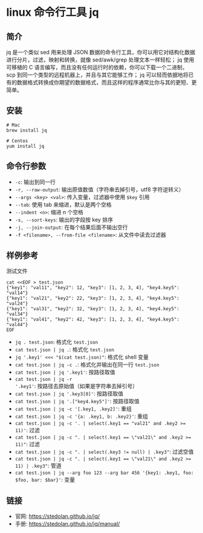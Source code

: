 # linux 命令行工具 jq

[//]: <> (linux, jq)

## 简介

jq 是一个类似 sed 用来处理 JSON 数据的命令行工具，你可以用它对结构化数据进行分片，过滤，映射和转换，就像 sed/awk/grep 处理文本一样轻松； 
jq 使用可移植的 C 语言编写，而且没有任何运行时的依赖，你可以下载一个二进制，scp 到同一个类型的远程机器上，并且与其它能够工作； 
jq 可以轻而依据地将已有的数据格式转换成你期望的数据格式，而且这样的程序通常比你与其的更短、更简单。

## 安装

```
# Mac
brew install jq

# Centos
yum install jq
```

## 命令行参数

- `-c`: 输出到同一行
- `-r, --raw-output`: 输出原值数值（字符串去掉引号，utf8 字符逆转义）
- `--args <key> <val>`: 传入变量，过滤器中使用 `$key` 引用
- `--tab`: 使用 tab 来缩进，默认是两个空格
- `--indent <n>`: 缩进 n 个空格
- `-s, --sort-keys`: 输出的字段按 key 排序
- `-j, --join-output`: 在每个结果后面不输出空行
- `-f <filename>, --from-file <filename>`: 从文件中读去过滤器

## 样例参考

测试文件

``` shell
cat <<EOF > test.json
{"key1": "val11", "key2": 12, "key3": [1, 2, 3, 4], "key4.key5": "val14"}
{"key1": "val21", "key2": 22, "key3": [1, 2, 3, 4], "key4.key5": "val24"}
{"key1": "val31", "key2": 32, "key3": [1, 2, 3, 4], "key4.key5": "val34"}
{"key1": "val41", "key2": 42, "key3": [1, 2, 3, 4], "key4.key5": "val44"}
EOF
```

- `jq . test.json`: 格式化 `test.json`
- `cat test.json | jq .`: 格式化 `test.json`
- `jq '.key1' <<< "$(cat test.json)"`: 格式化 shell 变量
- `cat test.json | jq -c .`: 格式化并输出在同一行 `test.json`
- `cat test.json | jq '.key1'`: 按路径取值
- `cat test.json | jq -r '.key1'`: 按路径去原始值（如果是字符串去掉引号）
- `cat test.json | jq '.key3[0]'`: 按路径取值
- `cat test.json | jq '.["key4.key5"]'`: 按路径取值
- `cat test.json | jq -c '[.key1, .key2]'`: 重组
- `cat test.json | jq -c '{a: .key1, b: .key2}'`: 重组
- `cat test.json | jq -c '. | select(.key1 == "val21" and .key2 >= 11)'`: 过滤
- `cat test.json | jq -c ". | select(.key1 == \"val21\" and .key2 >= 11)"`: 过滤
- `cat test.json | jq -c ". | select(.key3 != null) | .key3"`: 过滤空值
- `cat test.json | jq -c ". | select(.key1 == \"val21\" and .key2 >= 11) | .key3"`: 管道
- `cat test.json | jq --arg foo 123 --arg bar 456 '{key1: .key1, foo: $foo, bar: $bar}'`: 变量

## 链接

- 官网: <https://stedolan.github.io/jq/>
- 手册: <https://stedolan.github.io/jq/manual/>

